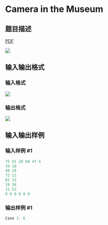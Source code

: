 # Camera in the Museum

## 题目描述

[problemUrl]: https://uva.onlinejudge.org/index.php?option=com_onlinejudge&Itemid=8&category=244&page=show_problem&problem=3365

[PDF](https://uva.onlinejudge.org/external/122/p12213.pdf)

![](https://cdn.luogu.com.cn/upload/vjudge_pic/UVA12213/46785304c04389e994c8c4b67beeb489ec640b65.png)

## 输入输出格式

### 输入格式

![](https://cdn.luogu.com.cn/upload/vjudge_pic/UVA12213/124850e68f5e75a4ca813bf0194702fa3faca9bd.png)

### 输出格式

![](https://cdn.luogu.com.cn/upload/vjudge_pic/UVA12213/668bc48b252543ac6bb994fa2924f4be2a5884d0.png)

## 输入输出样例

### 输入样例 #1

```cpp
75 91 20 60 47 6
39 10
48 18
72 21
82 33
18 36
31 52
0 0 0 0 0 0
```


### 输出样例 #1

```cpp
Case 1: 6
```


